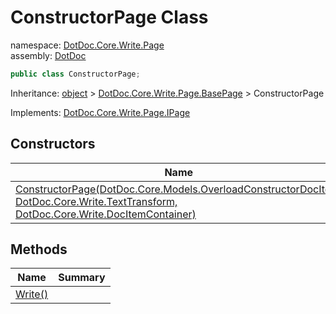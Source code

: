﻿# ConstructorPage Class

namespace: [DotDoc\.Core\.Write\.Page](../DotDoc.Core.Write.Page.md)<br />
assembly: [DotDoc](../../DotDoc.md)



```csharp
public class ConstructorPage;
```

Inheritance: [object](https://docs.microsoft.com/dotnet/api/System.Object) > [DotDoc\.Core\.Write\.Page\.BasePage](../../DotDoc/DotDoc.Core.Write.Page/BasePage.md) > ConstructorPage

Implements: [DotDoc\.Core\.Write\.Page\.IPage](../../DotDoc/DotDoc.Core.Write.Page/IPage.md)

## Constructors

| Name | Summary |
|------|---------|
| [ConstructorPage\(DotDoc\.Core\.Models\.OverloadConstructorDocItem, DotDoc\.Core\.Write\.TextTransform, DotDoc\.Core\.Write\.DocItemContainer\)](./ConstructorPage/$ctor.md) |  |

## Methods

| Name | Summary |
|------|---------|
| [Write\(\)](./ConstructorPage/Write.md) |  |

